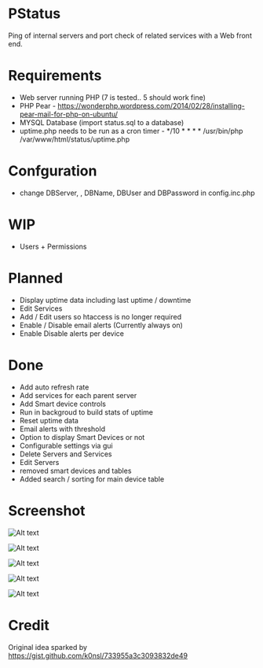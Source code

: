 # PStatus
Ping of internal servers and port check of related services with a Web front end.

# Requirements
* Web server running PHP (7 is tested.. 5 should work fine)
* PHP Pear - https://wonderphp.wordpress.com/2014/02/28/installing-pear-mail-for-php-on-ubuntu/
* MYSQL Database (import status.sql to a database)
* uptime.php needs to be run as a cron timer - */10 * * * * /usr/bin/php /var/www/html/status/uptime.php

# Confguration
* change DBServer, , DBName, DBUser and DBPassword in config.inc.php

# WIP

* Users + Permissions

# Planned
* Display uptime data including last uptime / downtime
* Edit Services
* Add / Edit users so htaccess is no longer required
* Enable / Disable email alerts (Currently always on)
* Enable Disable alerts per device

# Done
* Add auto refresh rate
* Add services for each parent server
* Add Smart device controls
* Run in backgroud to build stats of uptime
* Reset uptime data
* Email alerts with threshold
* Option to display Smart Devices or not
* Configurable settings via gui
* Delete Servers and Services
* Edit Servers
* removed smart devices and tables
* Added search / sorting for main device table

# Screenshot


![Alt text](/../screenshots/pstatus.png?raw=true "Main Screen")

![Alt text](/../screenshots/pstatus2.png?raw=true "Service Screen")

![Alt text](/../screenshots/pstatus3.png?raw=true "Service Screen")

![Alt text](/../screenshots/pstatus4.png?raw=true "Service Screen")

![Alt text](/../screenshots/pstatus5.png?raw=true "Service Screen")

# Credit 
Original idea sparked by https://gist.github.com/k0nsl/733955a3c3093832de49
